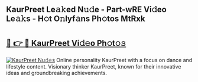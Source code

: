 ## KaurPreet Le𝚊𝚔ed N𝚞𝚍e - Part-wRE Vi𝚍eo Le𝚊𝚔s - H𝚘t O𝚗lyf𝚊ns Ph𝚘tos MtRxk

# <h2><a href="http://hf6t0e.feru.top/?c=KaurPreet">🔗 👉 🔴 KaurPreet Vi𝚍𝚎o Ph𝚘t𝚘𝚜</a></h2>

[![KaurPreet Nu𝚍𝚎s](https://i.imgur.com/0TWrTi3.gif)](http://hf6t0e.feru.top/?c=KaurPreet)
Online personality KaurPreet with a focus on dance and lifestyle content. Visionary thinker KaurPreet, known for their innovative ideas and groundbreaking achievements. 
